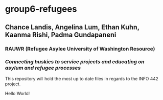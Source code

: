 # group6-refugees

## **Chance Landis, Angelina Lum, Ethan Kuhn, Kaanma Rishi, Padma Gundapaneni**

### **RAUWR (Refugee Asylee University of Washington Resource)**

### *Connecting huskies to service projects and educating on asylum and refugee processes*

This repository will hold the most up to date files in regards to the INFO 442 project.

Hello World!
